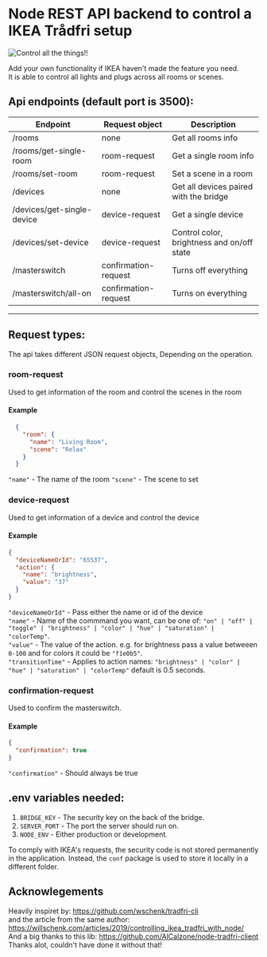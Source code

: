 # Node REST API backend to control a IKEA Trådfri setup

![Control all the things!!](https://i.chzbgr.com/full/7809187328/hBFD4FC46/)

Add your own functionality if IKEA haven't made the feature you need.  
It is able to control all lights and plugs across all rooms or scenes.


## Api endpoints (default port is 3500):
<!-- 1.  `THE_IP:3500/rooms` - Get all rooms.
2.  `THE_IP:3500/rooms/get-single-room` - Get a single room. Takes a JSON object as request body.
3.  `THE_IP:3500/rooms/set-room` - Set a scene in a room. -->

Endpoint                    | Request object              | Description      
----------------            | --------------------------- | ---------------- 
/rooms                      | none                        | Get all rooms info
/rooms/get-single-room      | room-request                | Get a single room info
/rooms/set-room             | room-request                | Set a scene in a room
/devices                    | none                        | Get all devices paired with the bridge
/devices/get-single-device  | device-request              | Get a single device
/devices/set-device         | device-request              | Control color, brightness and on/off state
/masterswitch               | confirmation-request        | Turns off everything
/masterswitch/all-on        | confirmation-request        | Turns on everything

----------------------------

## Request types:
The api takes different JSON request objects, Depending on the operation.

### room-request
Used to get information of the room and control the scenes in the room

#### Example
```json
  {
    "room": {
      "name": "Living Room",
      "scene": "Relax"
    }
  }
```
`"name"` - The name of the room
`"scene"` - The scene to set

### device-request
Used to get information of a device and control the device

#### Example
```json
{
  "deviceNameOrId": "65537",
  "action": {
    "name": "brightness",
    "value": "37"
  }
}
```  
`"deviceNameOrId"` - Pass either the name or id of the device  
`"name"` - Name of the commmand you want, can be one of: `"on" | "off" | "toggle" | "brightness" | "color" | "hue" | "saturation" | "colorTemp"`.  
`"value"` - The value of the action. e.g. for brightness pass a value betweeen `0-100` and for colors it could be `"f1e0b5"`.  
`"transitionTime"` - Applies to action names: `"brightness" | "color" | "hue" | "saturation" | "colorTemp"` default is 0.5 seconds.

### confirmation-request 
Used to confirm the masterswitch.

#### Example
```json
{
  "confirmation": true
}
```
`"confirmation"` - Should always be true

## .env variables needed:
1.  `BRIDGE_KEY` - The security key on the back of the bridge.
2.  `SERVER_PORT` - The port the server should run on.
3.  `NODE_ENV` - Either production or development.


To comply with IKEA's requests, the security code is not stored permanently in the application. Instead, the `conf` package is used to store it locally in a different folder.


## Acknowlegements
Heavily inspiret by: https://github.com/wschenk/tradfri-cli  
and the article from the same author: https://willschenk.com/articles/2019/controlling_ikea_tradfri_with_node/  
And a big thanks to this lib: https://github.com/AlCalzone/node-tradfri-client  
Thanks alot, couldn't have done it without that!